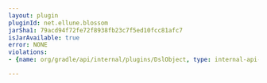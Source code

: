 ```yaml
---
layout: plugin
pluginId: net.ellune.blossom
jarSha1: 79acd94f72fe72f8938fb23c7f5ed10fcc81afc7
isJarAvailable: true
error: NONE
violations:
- {name: org/gradle/api/internal/plugins/DslObject, type: internal-api-usage}

---
```


